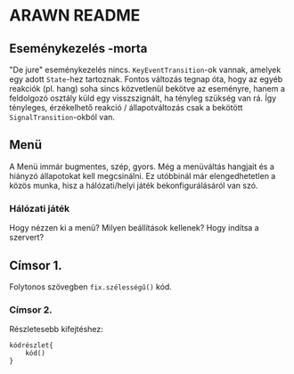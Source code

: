 ARAWN README
========================================


Eseménykezelés -morta
---------------------------------

"De jure" eseménykezelés nincs. `KeyEventTransition`-ok vannak,
amelyek egy adott `State`-hez tartoznak. Fontos változás tegnap óta,
hogy az egyéb reakciók (pl. hang) soha sincs közvetlenül bekötve
az eseményre, hanem a feldolgozó osztály küld egy visszszignált,
ha tényleg szükség van rá. Így tényleges, érzékelhető reakció /
állapotváltozás csak a bekötött `SignalTransition`-okból van.

Menü
----

A Menü immár bugmentes, szép, gyors. Még a menüváltás hangjait
és a hiányzó állapotokat kell megcsinálni. Ez utóbbinál már elengedhetetlen
a közös munka, hisz a hálózati/helyi játék bekonfigurálásáról van szó.

### Hálózati játék

Hogy nézzen ki a menü? Milyen beállítások kellenek? Hogy indítsa
a szervert?

Címsor 1.
---------

Folytonos szövegben `fix.szélességű()` kód.

### Címsor 2.

Részletesebb kifejtéshez:

    kódrészlet{
        kód()
    }














